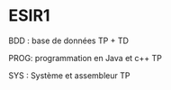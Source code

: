 # ESIR1

BDD : base de données
    TP + TD
    
PROG: programmation en Java et c++
    TP

SYS : Système et assembleur
    TP
